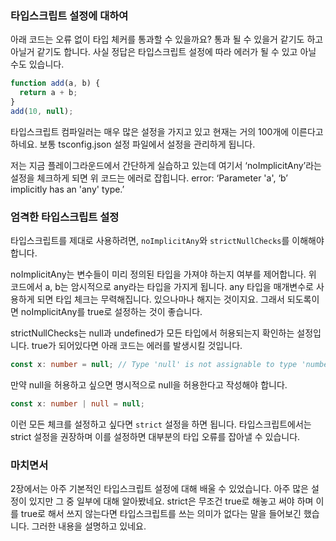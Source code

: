 ### 타입스크립트 설정에 대하여

아래 코드는 오류 없이 타입 체커를 통과할 수 있을까요? 통과 될 수 있을거 같기도 하고 아닐거 같기도 합니다. 사실 정답은 타입스크립트 설정에 따라 에러가 될 수 있고 아닐 수도 있습니다.

```typescript
function add(a, b) {
  return a + b;
}
add(10, null);
```

타입스크립트 컴파일러는 매우 많은 설정을 가지고 있고 현재는 거의 100개에 이른다고 하네요. 보통 tsconfig.json 설정 파일에서 설정을 관리하게 됩니다.

저는 지금 플레이그라운드에서 간단하게 실습하고 있는데 여기서 ‘noImplicitAny’라는 설정을 체크하게 되면 위 코드는 에러로 잡힙니다. error: ‘Parameter 'a', ‘b’ implicitly has an 'any' type.’

### 엄격한 타입스크립트 설정

타입스크립트를 제대로 사용하려면, `noImplicitAny`와 `strictNullChecks`를 이해해야 합니다.

noImplicitAny는 변수들이 미리 정의된 타입을 가져야 하는지 여부를 제어합니다. 위 코드에서 a, b는 암시적으로 any라는 타입을 가지게 됩니다. any 타입을 매개변수로 사용하게 되면 타입 체크는 무력해집니다. 있으나마나 해지는 것이지요. 그래서 되도록이면 noImplicitAny를 true로 설정하는 것이 좋습니다.

strictNullChecks는 null과 undefined가 모든 타입에서 허용되는지 확인하는 설정입니다. true가 되어있다면 아래 코드는 에러를 발생시킬 것입니다.

```typescript
const x: number = null; // Type 'null' is not assignable to type 'number'
```

만약 null을 허용하고 싶으면 명시적으로 null을 허용한다고 작성해야 합니다.

```typescript
const x: number | null = null;
```

이런 모든 체크를 설정하고 싶다면 `strict` 설정을 하면 됩니다. 타입스크립트에서는 strict 설정을 권장하며 이를 설정하면 대부분의 타입 오류를 잡아낼 수 있습니다.

### 마치면서

2장에서는 아주 기본적인 타입스크립트 설정에 대해 배울 수 있었습니다. 아주 많은 설정이 있지만 그 중 일부에 대해 알아봤네요. strict은 무조건 true로 해놓고 써야 하며 이를 true로 해서 쓰지 않는다면 타입스크립트를 쓰는 의미가 없다는 말을 들어보긴 했습니다. 그러한 내용을 설명하고 있네요.
